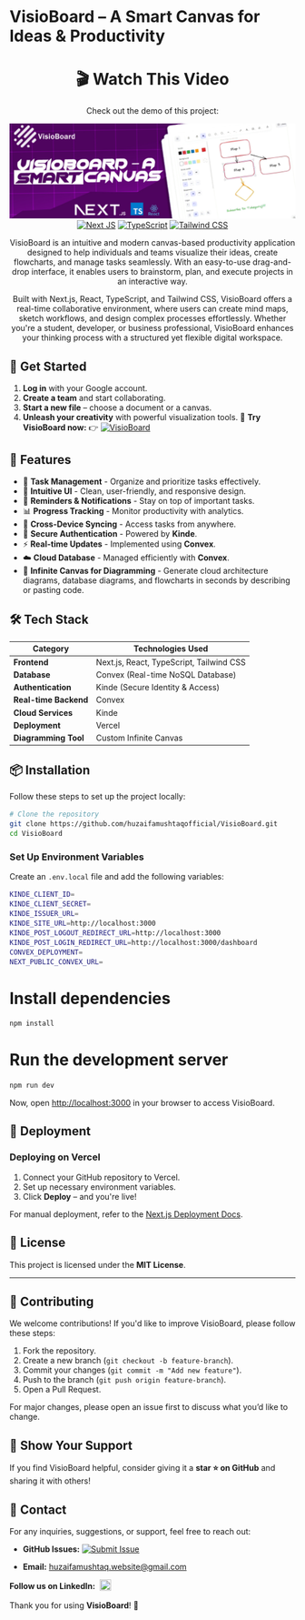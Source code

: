 # VisioBoard – A Smart Canvas for Ideas & Productivity
<div align="center">
  
# 🎬 Watch This Video  

Check out the demo of this project:  

[![Watch the video](https://raw.githubusercontent.com/huzaifamushtaqofficial/visioboard/main/public/visioboard-baner.jpg)](https://www.youtube.com/watch?v=rxuUEJkCXes)  
[![Next JS](https://img.shields.io/badge/-NextJS-000000?style=for-the-badge&logo=next.js&logoColor=white)](https://nextjs.org/)
[![TypeScript](https://img.shields.io/badge/-TypeScript-3178C6?style=for-the-badge&logo=typescript&logoColor=white)](https://www.typescriptlang.org/)
[![Tailwind CSS](https://img.shields.io/badge/-TailwindCSS-38B2AC?style=for-the-badge&logo=tailwind-css&logoColor=white)](https://tailwindcss.com/)


VisioBoard is an intuitive and modern canvas-based productivity application designed to help individuals and teams visualize their ideas, create flowcharts, and manage tasks seamlessly. With an easy-to-use drag-and-drop interface, it enables users to brainstorm, plan, and execute projects in an interactive way.

Built with Next.js, React, TypeScript, and Tailwind CSS, VisioBoard offers a real-time collaborative environment, where users can create mind maps, sketch workflows, and design complex processes effortlessly. Whether you're a student, developer, or business professional, VisioBoard enhances your thinking process with a structured yet flexible digital workspace.
</div>

## 🚀 Get Started  
1. **Log in** with your Google account.  
2. **Create a team** and start collaborating.  
3. **Start a new file** – choose a document or a canvas.  
4. **Unleash your creativity** with powerful visualization tools.
🔗 **Try VisioBoard now:** 👉 [![VisioBoard](https://img.shields.io/badge/Try%20VisioBoard-6A0DAD?style=flat&logo=visualstudiocode&logoColor=white)](https://visioboard.vercel.app/)


## 🚀 Features

- 📌 **Task Management** - Organize and prioritize tasks effectively.
- 🎨 **Intuitive UI** - Clean, user-friendly, and responsive design.
- 📅 **Reminders & Notifications** - Stay on top of important tasks.
- 📊 **Progress Tracking** - Monitor productivity with analytics.
- 🔄 **Cross-Device Syncing** - Access tasks from anywhere.
- 🔐 **Secure Authentication** - Powered by **Kinde**.
- ⚡ **Real-time Updates** - Implemented using **Convex**.
- ☁️ **Cloud Database** - Managed efficiently with **Convex**.
- 📐 **Infinite Canvas for Diagramming** - Generate cloud architecture diagrams, database diagrams, and flowcharts in seconds by describing or pasting code.

## 🛠️ Tech Stack

| Category            | Technologies Used                        |
|--------------------|--------------------------------------|
| **Frontend**      | Next.js, React, TypeScript, Tailwind CSS|
| **Database**      | Convex (Real-time NoSQL Database)       |
| **Authentication** | Kinde (Secure Identity & Access)       |
| **Real-time Backend** | Convex                              |
| **Cloud Services** | Kinde                                  |
| **Deployment**    | Vercel                                  |
| **Diagramming Tool** | Custom Infinite Canvas               |

## 📦 Installation

Follow these steps to set up the project locally:

```bash
# Clone the repository
git clone https://github.com/huzaifamushtaqofficial/VisioBoard.git
cd VisioBoard
```
### Set Up Environment Variables

Create an `.env.local` file and add the following variables:
```bash
KINDE_CLIENT_ID=
KINDE_CLIENT_SECRET=
KINDE_ISSUER_URL=
KINDE_SITE_URL=http://localhost:3000
KINDE_POST_LOGOUT_REDIRECT_URL=http://localhost:3000
KINDE_POST_LOGIN_REDIRECT_URL=http://localhost:3000/dashboard
CONVEX_DEPLOYMENT=
NEXT_PUBLIC_CONVEX_URL=
```



# Install dependencies
```bash
npm install 
```
# Run the development server
```bash
npm run dev 
```

Now, open [http://localhost:3000](http://localhost:3000) in your browser to access VisioBoard.

## 🚀 Deployment

### Deploying on Vercel

1. Connect your GitHub repository to Vercel.
2. Set up necessary environment variables.
3. Click **Deploy** – and you're live!

For manual deployment, refer to the [Next.js Deployment Docs](https://nextjs.org/docs/deployment).

## 📜 License

This project is licensed under the **MIT License**.

---

## 🤝 Contributing

We welcome contributions! If you'd like to improve VisioBoard, please follow these steps:

1. Fork the repository.
2. Create a new branch (`git checkout -b feature-branch`).
3. Commit your changes (`git commit -m "Add new feature"`).
4. Push to the branch (`git push origin feature-branch`).
5. Open a Pull Request.

For major changes, please open an issue first to discuss what you’d like to change.

## 🌟 Show Your Support

If you find VisioBoard helpful, consider giving it a **star ⭐ on GitHub** and sharing it with others!

## 📧 Contact

For any inquiries, suggestions, or support, feel free to reach out:


- **GitHub Issues:** [![Submit Issue](https://img.shields.io/badge/Submit%20Issue-6A0DAD?style=flat&logo=github&logoColor=white)](https://github.com/huzaifamushtaqofficial/VisioBoard/issues)


- **Email:** huzaifamushtaq.website@gmail.com
  
<div style="display: flex; align-items: center; gap: 8px;">
    <strong>Follow us on LinkedIn:</strong> 
    <a href="https://www.linkedin.com/in/huzaifamushtaqofficial/" target="_blank">
        <img src="https://upload.wikimedia.org/wikipedia/commons/c/ca/LinkedIn_logo_initials.png" width="20" height="20">
    </a>
</div>



Thank you for using **VisioBoard**! 🚀

